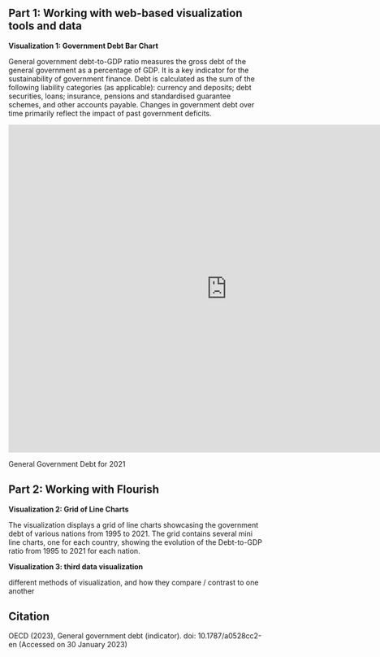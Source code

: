 ## Part 1: Working with web-based visualization tools and data

**Visualization 1: Government Debt Bar Chart**

General government debt-to-GDP ratio measures the gross debt of the general government as a percentage of GDP. It is a key indicator for the sustainability of government finance. Debt is calculated as the sum of the following liability categories (as applicable): currency and deposits; debt securities, loans; insurance, pensions and standardised guarantee schemes, and other accounts payable. Changes in government debt over time primarily reflect the impact of past government deficits.

<iframe src="https://data.oecd.org/chart/6Y4B" width="860" height="645" style="border: 0" mozallowfullscreen="true" webkitallowfullscreen="true" allowfullscreen="true"><a href="https://data.oecd.org/chart/6Y4B" target="_blank">OECD Chart: General government debt, Total, % of GDP, Annual, 2021</a></iframe>

General Government Debt for 2021

## Part 2: Working with Flourish

**Visualization 2: Grid of Line Charts**

The visualization displays a grid of line charts showcasing the government debt of various nations from 1995 to 2021. The grid contains several mini line charts, one for each country, showing the evolution of the Debt-to-GDP ratio from 1995 to 2021 for each nation.

<div class="flourish-embed flourish-chart" data-src="visualisation/12596956"><script src="https://public.flourish.studio/resources/embed.js"></script></div>

**Visualization 3: third data visualization**

different methods of visualization, and how they compare / contrast to one another

## Citation
OECD (2023), General government debt (indicator). doi: 10.1787/a0528cc2-en (Accessed on 30 January 2023)
